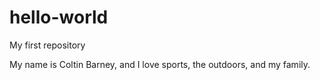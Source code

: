 # hello-world
My first repository

My name is Coltin Barney, and I love sports, the outdoors, and my family.
